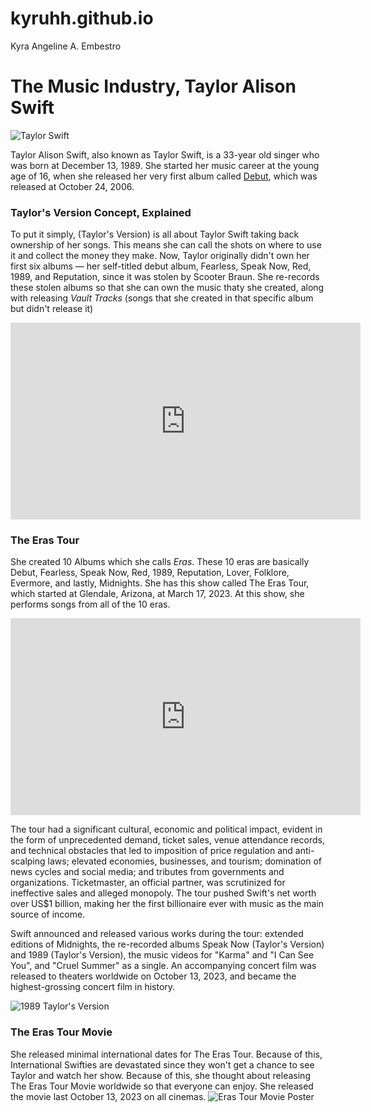 # kyruhh.github.io
Kyra Angeline A. Embestro

# The Music Industry, Taylor Alison Swift
![Taylor Swift](https://media-cldnry.s-nbcnews.com/image/upload/t_fit-1500w,f_auto,q_auto:best/rockcms/2023-06/230625-taylor-swift-jm-1236-4fb80d.jpg)

Taylor Alison Swift, also known as Taylor Swift, is a 33-year old singer who was born at December 13, 1989. She started her music career at the young age of 16, when she released her very first album called [Debut](https://open.spotify.com/album/5eyZZoQEFQWRHkV2xgAeBw?si=sn_EPjX2TrmWWWldPfHB6g), which was released at October 24, 2006. 

### Taylor's Version Concept, Explained

To put it simply, (Taylor's Version) is all about Taylor Swift taking back ownership of her songs. This means she can call the shots on where to use it and collect the money they make. Now, Taylor originally didn't own her first six albums — her self-titled debut album, Fearless, Speak Now, Red, 1989, and Reputation, since it was stolen by Scooter Braun. She re-records these stolen albums so that she can own the music thaty she created, along with releasing *Vault Tracks* (songs that she created in that specific album but didn't release it)
<iframe width="560" height="315" src="https://www.youtube.com/embed/tNxUxm3-658?si=7b6Crk5_Rux8zNk4" title="YouTube video player" frameborder="0" allow="accelerometer; autoplay; clipboard-write; encrypted-media; gyroscope; picture-in-picture; web-share" allowfullscreen></iframe>

### The Eras Tour
She created 10 Albums which she calls *Eras*. These 10 eras are basically Debut, Fearless, Speak Now, Red, 1989, Reputation, Lover, Folklore, Evermore, and lastly, Midnights. She has this show called The Eras Tour, which started at Glendale, Arizona, at March 17, 2023. At this show, she performs songs from all of the 10 eras.

<iframe width="560" height="315" src="https://www.youtube.com/embed/qdk01wkzKzo?si=WgxFb78YD51iznW6" title="YouTube video player" frameborder="0" allow="accelerometer; autoplay; clipboard-write; encrypted-media; gyroscope; picture-in-picture; web-share" allowfullscreen></iframe>

The tour had a significant cultural, economic and political impact, evident in the form of unprecedented demand, ticket sales, venue attendance records, and technical obstacles that led to imposition of price regulation and anti-scalping laws; elevated economies, businesses, and tourism; domination of news cycles and social media; and tributes from governments and organizations. Ticketmaster, an official partner, was scrutinized for ineffective sales and alleged monopoly. The tour pushed Swift's net worth over US$1 billion, making her the first billionaire ever with music as the main source of income.

Swift announced and released various works during the tour: extended editions of Midnights, the re-recorded albums Speak Now (Taylor's Version) and 1989 (Taylor's Version), the music videos for "Karma" and "I Can See You", and "Cruel Summer" as a single. An accompanying concert film was released to theaters worldwide on October 13, 2023, and became the highest-grossing concert film in history.

![1989 Taylor's Version](https://media.cnn.com/api/v1/images/stellar/prod/231026141428-02-1989-taylors-version-announcement-0809.jpg?c=original)

### The Eras Tour Movie
She released minimal international dates for The Eras Tour. Because of this, International Swifties are devastated since they won't get a chance to see Taylor and watch her show. Because of this, she thought about releasing The Eras Tour Movie worldwide so that everyone can enjoy. She released the movie last October 13, 2023 on all cinemas.
![Eras Tour Movie Poster](https://i.ytimg.com/vi/KudedLV0tP0/maxresdefault.jpg)
